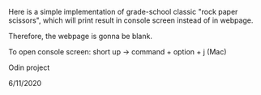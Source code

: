 Here is a simple implementation of grade-school classic "rock paper scissors",
which will print result in console screen instead of in webpage.

Therefore, the webpage is gonna be blank.

To open console screen: short up -> command + option + j (Mac)

Odin project 

6/11/2020
